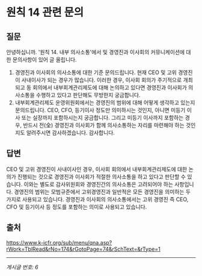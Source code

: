 # 원칙 14 관련 문의

## 질문
안녕하십니까. '원칙 14. 내부 의사소통'에서 및 경영진과 이사회의 커뮤니케이션에 대한 문의사항이 있어 글 올립니다.
1. 경영진과 이사회의 의사소통에 대한 기준 문의드립니다. 현재 CEO 및 고위 경영진이 사내이사가 되는 경우가 많습니다. 이러한 경우, 이사회 회의가 주기적으로 개최되고 동 회의에서 내부회계관리제도에 대해 논의하고 있다면 경영진과 이사회가 의사소통을 수행하고 있다고 판단해도 무방한지 궁금합니다.
2. 내부회계관리제도 운영위원회에서는 경영진의 범위에 대해 어떻게 생각하고 있는지 문의드립니다. CEO, CFO, 등기이사 정도만 의미하시는 것인지, 아니면 미등기 이사 또는 실장까지 포함하시는지 궁금합니다. 그리고 미등기 이사까지 포함하는 경우, 반드시 전(全) 경영진과 이사회가 함께 의사소통하는 자리를 마련해야 하는 것인지도 알려주시면 감사하겠습니다.
감사합니다.

## 답변
CEO 및 고위 경영진이 사내이사인 경우, 이사회 회의에서 내부회계관리제도에 대한 논의가 진행되는 것으로 경영진과 이사회가 적절한 의사소통을 하고 있다고 판단할 수 있습니다. 이와는 별도로 감사위원회와 경영진간의 의사소통은 고려되어야 하는 사항입니다.
경영진의 범위는 모범규준에서 고위경영진과 일반적은 모든 경영진을 의미하는 두 가지로 사용되고 있습니다. 경영진과 이사회의 의사소통에서는 고위 경영진 즉 CEO, CFO 및 등기이사 등 정도를 포함하는 의미로 사용되고 있습니다.

## 출처
https://www.k-icfr.org/sub/menu/qna.asp?rWork=TblRead&rNo=174&rGotoPage=74&rSchText=&rType=1

---
*게시글 번호: 6*
